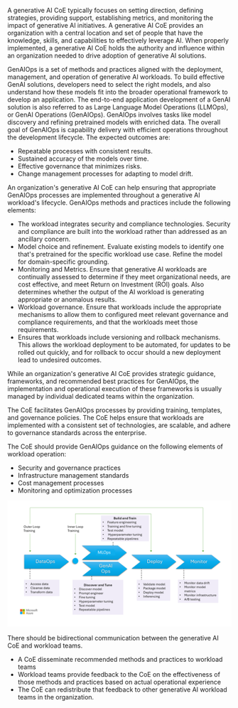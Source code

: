 A generative AI CoE typically focuses on setting direction, defining strategies, providing support, establishing metrics, and monitoring the impact of generative AI initiatives. A generative AI CoE provides an organization with a central location and set of people that have the knowledge, skills, and capabilities to effectively leverage AI. When properly implemented, a generative AI CoE holds the authority and influence within an organization needed to drive adoption of generative AI solutions.

GenAIOps is a set of methods and practices aligned with the deployment, management, and operation of generative AI workloads. To build effective GenAI solutions, developers need to select the right models, and also understand how these models fit into the broader operational framework to develop an application. The end-to-end application development of a GenAI solution is also referred to as Large Language Model Operations (LLMOps), or GenAI Operations (GenAIOps). GenAIOps involves tasks like model discovery and refining pretrained models with enriched data. The overall goal of GenAIOps is capability delivery with efficient operations throughout the development lifecycle. The expected outcomes are:

- Repeatable processes with consistent results.
- Sustained accuracy of the models over time.
- Effective governance that minimizes risks.
- Change management processes for adapting to model drift.

An organization's generative AI CoE can help ensuring that appropriate GenAIOps processes are implemented throughout a generative AI workload's lifecycle. GenAIOps methods and practices include the following elements:

- The workload integrates security and compliance technologies. Security and compliance are built into the workload rather than addressed as an ancillary concern.
- Model choice and refinement. Evaluate existing models to identify one that's pretrained for the specific workload use case. Refine the model for domain-specific grounding.
- Monitoring and Metrics. Ensure that generative AI workloads are continually  assessed to determine if they meet organizational needs, are cost effective, and meet Return on Investment (ROI) goals. Also determines whether the output of the AI workload is generating appropriate or anomalous results.
- Workload governance. Ensure that workloads include the appropriate mechanisms to allow them to configured meet relevant governance and compliance requirements, and that the workloads meet those requirements.
- Ensures that workloads include versioning and rollback mechanisms. This allows the workload deployment to be automated, for updates to be rolled out quickly, and for rollback to occur should a new deployment lead to undesired outcomes.

While an organization's generative AI CoE provides strategic guidance, frameworks, and recommended best practices for GenAIOps, the implementation and operational execution of these frameworks is usually managed by individual dedicated teams within the organization. 

The CoE facilitates GenAIOps processes by providing training, templates, and governance policies. The CoE helps ensure that workloads are implemented with a consistent set of technologies, are scalable, and adhere to governance standards across the enterprise. 

The CoE should provide GenAIOps guidance on the following elements of workload operation:

- Security and governance practices
- Infrastructure management standards
- Cost management processes
- Monitoring and optimization processes

![Diagram showing the relationships between DataOps, MLOps, GenAIOps, deployment and monitoring](../media/genaiops-processes.png)

There should be bidirectional communication between the generative AI CoE and workload teams. 

- A CoE disseminate recommended methods and practices to workload teams
- Workload teams provide feedback to the CoE on the effectiveness of those methods and practices based on actual operational experience
- The CoE can redistribute that feedback to other generative AI workload teams in the organization.

